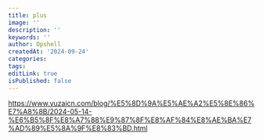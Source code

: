 ```yaml
---
title: plus
image: ''
description: ''
keywords: ''
author: Opshell
createdAt: '2024-09-24'
categories: 
tags: 
editLink: true
isPublished: false
---
```

https://www.yuzaicn.com/blog/%E5%8D%9A%E5%AE%A2%E5%8E%86%E7%A8%8B/2024-05-14-%E6%B5%8F%E8%A7%88%E9%87%8F%E8%AF%84%E8%AE%BA%E7%AD%89%E5%8A%9F%E8%83%BD.html

